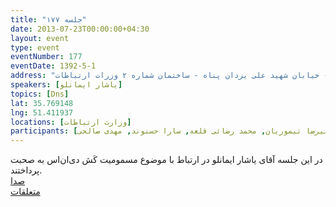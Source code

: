 ```yaml
---
title: "جلسه ۱۷۷"
date: 2013-07-23T00:00:00+04:30
layout: event
type: event
eventNumber: 177
eventDate: 1392-5-1
address: "خیابان ولیعصر - پایین تر از خیابان شهید وحید دستگردی (ظفر) - خیابان شهید علی یزدان پناه - ساختمان شماره ۲ وزرات ارتباطات"
speakers: [یاشار ایمانلو]
topics: [Dns]
lat: 35.769148
lng: 51.411937
locations: [وزارت ارتباطات]
participants: [بهنام توکلی کرمانی, مازیار سجودیان, محمدرضا کمالی‌فرد, محمد درویش, اسماعیل پارسا ضیابری, علی رستگار, نیما جلالی, فرید احمدیان, رضا شالباف‌زاده, سید مجید عظیمی, مهدی افشاری, کمیل کمالی, یاشار ایمانلو, سعید ظهرابی, وحیدرضا نادری, کیوان هدایتی, آرش شمس, چالیست, نوید آقاحسنی, محمد حسین حامدی, آرمان مردانی, سید محمد مسعود صدرنژاد, کوشا اسماعیل‌پور, حسین شکری, یه انقلابی, حمید صالحیان, سید حمید مهدوی, وحید فردی, زهرا اصلانی, سمانه شاه‌محمدی, محمد افاضاتی, زهرا اعماری, سید احمد حسینی, دانیال نیک‌نام, مهرشاد زندی گهر, علیرضا تیموریان, محمد رضائی قلعه, سارا حسنوند, مهدی صالحی]
---
```

در این جلسه آقای یاشار ایمانلو در ارتباط با موضوع مسمومیت کَش دی‌ان‌اس به صحبت پرداختند.  
[صدا](https://archive.org/details/tehlug_177_dns_cache_poisoning)  
[متعلقات](/events/presentations/177/dns_cache_poisoning.zip)  



